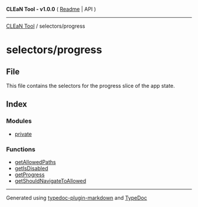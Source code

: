 **CLEaN Tool - v1.0.0** ( [Readme](../../README.md) \| API )

***

[CLEaN Tool](../../modules.md) / selectors/progress

# selectors/progress

## File

This file contains the selectors for the progress slice of the app state.

## Index

### Modules

- [private](private/README.md)

### Functions

- [getAllowedPaths](functions/getAllowedPaths.md)
- [getIsDisabled](functions/getIsDisabled.md)
- [getProgress](functions/getProgress.md)
- [getShouldNavigateToAllowed](functions/getShouldNavigateToAllowed.md)

***

Generated using [typedoc-plugin-markdown](https://www.npmjs.com/package/typedoc-plugin-markdown) and [TypeDoc](https://typedoc.org/)
